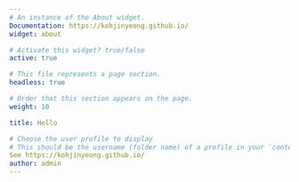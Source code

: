 ```yaml
---
# An instance of the About widget.
Documentation: https://kohjinyeong.github.io/
widget: about

# Activate this widget? true/false
active: true

# This file represents a page section.
headless: true

# Order that this section appears on the page.
weight: 10

title: Hello

# Choose the user profile to display
# This should be the username (folder name) of a profile in your `content/authors/` folder.
See https://kohjinyeong.github.io/
author: admin
---
```

